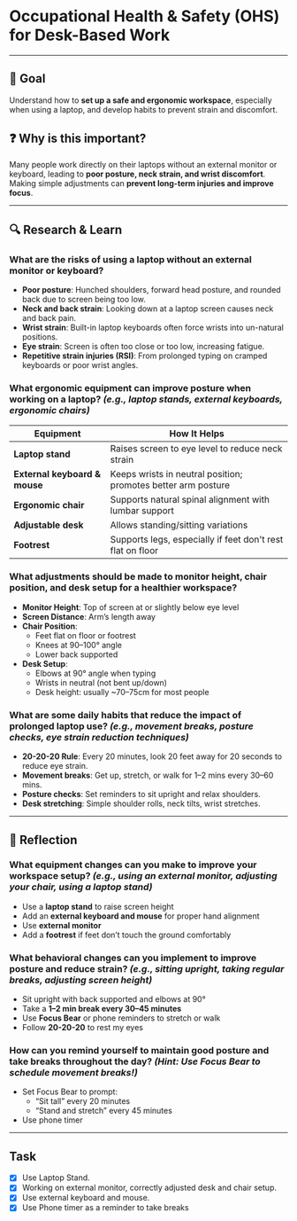 # Occupational Health & Safety (OHS) for Desk-Based Work

---

## 🎯 Goal

Understand how to **set up a safe and ergonomic workspace**, especially when using a laptop, and develop habits to prevent strain and discomfort.

## ❓ Why is this important?

Many people work directly on their laptops without an external monitor or keyboard, leading to **poor posture, neck strain, and wrist discomfort**. Making simple adjustments can **prevent long-term injuries and improve focus**.

---

## 🔍 Research & Learn

### What are the **risks of using a laptop without an external monitor or keyboard**?

- **Poor posture**: Hunched shoulders, forward head posture, and rounded back due to screen being too low.
- **Neck and back strain**: Looking down at a laptop screen causes neck and back pain.
- **Wrist strain**: Built-in laptop keyboards often force wrists into un-natural positions.
- **Eye strain**: Screen is often too close or too low, increasing fatigue.
- **Repetitive strain injuries (RSI)**: From prolonged typing on cramped keyboards or poor wrist angles.

### What **ergonomic equipment** can improve posture when working on a laptop? _(e.g., laptop stands, external keyboards, ergonomic chairs)_

| **Equipment**                 | **How It Helps**                                              |
| ----------------------------- | ------------------------------------------------------------- |
| **Laptop stand**              | Raises screen to eye level to reduce neck strain              |
| **External keyboard & mouse** | Keeps wrists in neutral position; promotes better arm posture |
| **Ergonomic chair**           | Supports natural spinal alignment with lumbar support         |
| **Adjustable desk**           | Allows standing/sitting variations                            |
| **Footrest**                  | Supports legs, especially if feet don't rest flat on floor    |

### What **adjustments** should be made to monitor height, chair position, and desk setup for a healthier workspace?

- **Monitor Height**: Top of screen at or slightly below eye level
- **Screen Distance**: Arm’s length away
- **Chair Position**:
  - Feet flat on floor or footrest
  - Knees at 90–100° angle
  - Lower back supported
- **Desk Setup**:
  - Elbows at 90° angle when typing
  - Wrists in neutral (not bent up/down)
  - Desk height: usually ~70–75cm for most people

### What are some **daily habits** that reduce the impact of prolonged laptop use? _(e.g., movement breaks, posture checks, eye strain reduction techniques)_

- **20-20-20 Rule**: Every 20 minutes, look 20 feet away for 20 seconds to reduce eye strain.
- **Movement breaks**: Get up, stretch, or walk for 1–2 mins every 30–60 mins.
- **Posture checks**: Set reminders to sit upright and relax shoulders.
- **Desk stretching**: Simple shoulder rolls, neck tilts, wrist stretches.

---

## 📝 Reflection

### What **equipment changes** can you make to improve your workspace setup? _(e.g., using an external monitor, adjusting your chair, using a laptop stand)_

- Use a **laptop stand** to raise screen height
- Add an **external keyboard and mouse** for proper hand alignment
- Use **external monitor**
- Add a **footrest** if feet don’t touch the ground comfortably

### What **behavioral changes** can you implement to improve posture and reduce strain? _(e.g., sitting upright, taking regular breaks, adjusting screen height)_

- Sit upright with back supported and elbows at 90°
- Take a **1–2 min break every 30–45 minutes**
- Use **Focus Bear** or phone reminders to stretch or walk
- Follow **20-20-20** to rest my eyes

### How can you remind yourself to **maintain good posture and take breaks** throughout the day? _(Hint: Use Focus Bear to schedule movement breaks!)_

- Set Focus Bear to prompt:
  - “Sit tall” every 20 minutes
  - “Stand and stretch” every 45 minutes
- Use phone timer

---

## Task

- [x] Use Laptop Stand.
- [x] Working on external monitor, correctly adjusted desk and chair setup.
- [x] Use external keyboard and mouse.
- [x] Use Phone timer as a reminder to take breaks
